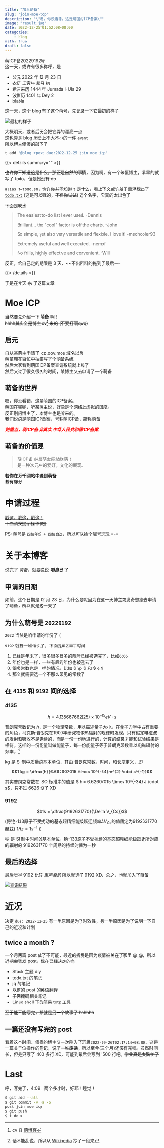 ```yaml
---
title: "加入萌备"
slug: "join-moe-tcp"
description: "\"嗯，你没看错，这是萌国的ICP备案\""
image: "result.jpg"
date: 2022-12-25T01:52:08+08:00
categories:
    - blog
math: true
draft: false
---
```


萌ICP备20229192号  
这一天，或许有很多称呼，是  

* 公元 2022 年 12 月 23 日
* 农历 壬寅年 腊月 初一
* 希吉来历 1444 年 Jumada I-Ula 29
* 波斯历 1401 年 Dey 2
* blabla

这一天，这个 blog 有了这个萌号，先记录一下它最初的样子

![最初的样子](earliest.jpg)

大概明天，或者后天会把它弄的漂亮一点  
这也算是 blog 历史上不大不小的一件 `event`  
所以博主傻傻的敲下了

```bash
t add "@blog +post due:2022-12-25 join moe icp"
```

{{< details summary="" >}}

<p><s>也许你不知道这是什么，那正是自然的事情</s>，因为啊，有一个笨蛋博主，早早的就写了 todo，<s>但是她没有 do</s></p>

<p><code>alias t=todo.sh</code>，也许你并不知道 <code>t</code> 是什么，看上下文或许脑子里浮现出了 <a href="http://todotxt.org"><code>todo.txt</code></a> (这是可以戳的，<s>不信你试试</s>) 这个名字，它真的太出色了</p>

<p><s>下面是吹水</s></p>

<blockquote>
    <p>The easiest to-do list I ever used. -Dennis</p><p>Brilliant... the "cool" factor is off the charts. -John</p>
    <p>So simple, yet also very versatile and flexible. I love it! -mschooler93</p>
    <p>Extremely useful and well executed. -nemof</p>
    <p>No frills, highly effective and convenient. -Will</p>
</blockquote>

<p>反正，给自己定的期限是 3 天，~~不出所料的拖到了最后~~</p>

{{< /details >}}

于是在今天 ~~水~~ 了这篇文章

# Moe ICP

当然要先介绍一下 **萌备** 啊！  
~~hhhh其实全是博主 cv[^1] 来的 (不要打啊qwq)~~

[^1]: cv 自 [萌博客](https://moe.blog/icp.html)

## 启元

自从某萌主申请了 icp.gov.moe 域名以后  
萌童鞋在百忙中抽空写了个萌备系统  
然后大家看到萌国ICP备案查询系统就上线了  
然后又过了很久很久的时间，某博主又去申请了一个萌备

## 萌备的世界

嗯，你没看错，这是萌国的ICP备案。  
萌国在哪呢，听某萌主说，好像是个网络上虚拟的国度。  
反正别问博主了，本博主也是听来的。  
我们说的是萌国ICP备案，号称萌ICP备，简称萌备

<p style="color:red"><b><i>划重点，萌ICP备 非真实 中华人民共和国ICP备案</i></b></p>

## 萌备的价值观

> 萌ICP备 纯属萌友网站联萌！  
> 是一种次元中的爱好，文化的展现。

**若你在万千网站中遇到萌备**  
**甚有缘分**

# 申请过程

[戳这，戳这，戳这！](https://icp.gov.moe/join.php)  
~~下面请按提示操作(跑)~~

PS: 萌号是 `四位年份 + 四位自选`，所以可以捡个靓号玩玩 =-=

# 关于本博客

说完了 *萌备*，就要说说 ***咱自己*** 了

## 申请的日期

如前，这个日期是 12 月 23 日，为什么是呢因为在这一天博主突发奇想跑去申请了萌备，所以就是这一天了

## 为什么萌号是 `20229192`

`2022` 当然是咱申请的年份了 (

`9192` 就有一堆话头了，~~下面是`甲乙丙丁`时间~~

1. 已经是年末了，很多很多很多的靓号已经被选完了，比如`6666`
2. 年份也是一样，一些有趣的年份也被选去了
3. 很多常数也是一样的情况，比如 $ \pi $ 和 $ e $
4. 那么就需要选一个不那么常见的常数了

## 在  `4135` 和 `9192` 间的选择

### 4135

$$h = 4.135667662(25)\times 10^{-15} eV \cdot s$$

普朗克常数记为 $h$，是一个物理常数，用以描述量子大小。在量子力学中占有重要的角色，马克斯·普朗克在1900年研究物体热辐射的规律时发现，只有假定电磁波的发射和吸收不是连续的，而是一份一份地进行的，计算的结果才能和试验结果是相符。这样的一份能量叫做能量子，每一份能量子等于普朗克常数乘以电磁辐射的频率。[^2]

kg 是 SI 制中质量的基本单位，其由 普朗克常数，时间，和长度定义，即

$$1 kg = \dfrac{h}{6.662607015 \times 10^{-34}m^{2} \cdot s^{-1}}$$

[^2]: 话不能乱说，所以从 [Wikipedia](https://zh.m.wikipedia.org/wiki/普朗克常数) 抄了一段来

其实普朗克常数在 ISO 标准中的值是 $ h = 6.62607015 \times 10^{-34} J \cdot s$，只不过 6626 没了 XD

### 9192

$$1s = \dfrac{9192631770}{\Delta V_{Cs}}$$

(将铯-133原子不受扰动的基态超精细能级跃迁频率$\Delta V_{Cs}$的值固定为9192631770赫兹( $1Hz = 1 s^{-1}$ ))

秒 是 SI 制中时间的基本单位，铯-133原子不受扰动的基态超精细能级跃迁所对应的辐射的 9192631770 个周期的持续时间为一秒

## 最后的选择

最后觉得 9192 比较 *重声叠韵* 所以就选了 9192 XD，总之，也就加入了萌备

[![查询结果](result.jpg)](https://icp.gov.moe/?keyword=20229192)

# 近况

决定 `due: 2022-12-25` 有一半原因是为了时效性，另一半原因是为了说明一下自己的近况和计划

## twice a month ?

一个月两篇 post 成了不可能，最近的折腾是因为疫情被关在了家里 @\_@，所以近期会猛发 post，现在已经决定的有

* Stack 主题 diy
* todo.txt 的笔记
* jq 的笔记
* 以前的 post 的英语翻译
* 子网掩码相关笔记
* Linux shell 下的简易 totp 工具

~~至于能不能写完，那就是另一个故事了 hhhhhh~~

## 一篇还没有写完的 post

看着这个时间，傻傻的博主又一次陷入了沉思`2022-09-26T02:17:14+08:00`，这是一篇关于位操作的笔记，说了~~一堆废话~~，所以至今(三个月)还没有完稿。虽然时间长，但是只写了 400 多行 XD，可能到最后会写到 1500 行吧。~~学业真是太繁忙了~~

# Last

呼，写完了，4:09，两个多小时，好耶！睡觉！

```bash
$ git add --all
$ git commit -v -a -S
post join moe icp
$ git push
$ t do x
```
